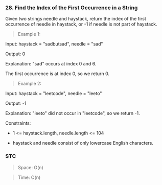 ### 28. Find the Index of the First Occurrence in a String

Given two strings needle and haystack, return the index of the first occurrence of needle in haystack, or -1 if needle is not part of haystack.

> Example 1:

Input: haystack = "sadbutsad", needle = "sad"

Output: 0

Explanation: "sad" occurs at index 0 and 6.

The first occurrence is at index 0, so we return 0.

> Example 2:

Input: haystack = "leetcode", needle = "leeto"

Output: -1

Explanation: "leeto" did not occur in "leetcode", so we return -1.

Constraints:

- 1 <= haystack.length, needle.length <= 104

- haystack and needle consist of only lowercase English characters.

### STC

> Space: O(n)

> Time: O(n)
